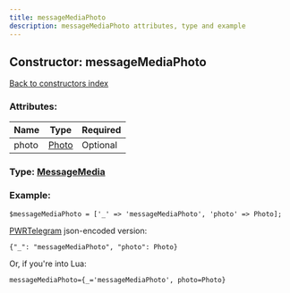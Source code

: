 ```yaml
---
title: messageMediaPhoto
description: messageMediaPhoto attributes, type and example
---
```

## Constructor: messageMediaPhoto  
[Back to constructors index](index.md)



### Attributes:

| Name     |    Type       | Required |
|----------|---------------|----------|
|photo|[Photo](../types/Photo.md) | Optional|



### Type: [MessageMedia](../types/MessageMedia.md)


### Example:

```
$messageMediaPhoto = ['_' => 'messageMediaPhoto', 'photo' => Photo];
```  

[PWRTelegram](https://pwrtelegram.xyz) json-encoded version:

```
{"_": "messageMediaPhoto", "photo": Photo}
```


Or, if you're into Lua:  


```
messageMediaPhoto={_='messageMediaPhoto', photo=Photo}

```



